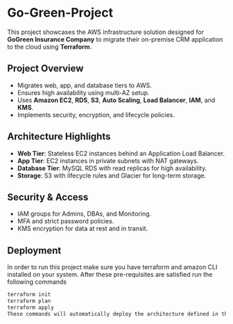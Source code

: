 # Go-Green-Project
This project showcases the AWS infrastructure solution designed for **GoGreen Insurance Company** to migrate their on-premise CRM application to the cloud using **Terraform**.

## Project Overview

- Migrates web, app, and database tiers to AWS.
- Ensures high availability using multi-AZ setup.
- Uses **Amazon EC2**, **RDS**, **S3**, **Auto Scaling**, **Load Balancer**, **IAM**, and **KMS**.
- Implements security, encryption, and lifecycle policies.

## Architecture Highlights

- **Web Tier**: Stateless EC2 instances behind an Application Load Balancer.
- **App Tier**: EC2 instances in private subnets with NAT gateways.
- **Database Tier**: MySQL RDS with read replicas for high availability.
- **Storage**: S3 with lifecycle rules and Glacier for long-term storage.

## Security & Access

- IAM groups for Admins, DBAs, and Monitoring.
- MFA and strict password policies.
- KMS encryption for data at rest and in transit.

## Deployment

In order  to run this project make sure you have terraform and amazon CLI installed on your system. After these pre-requisites are satisfied run the following commands
```bash
terraform init
terraform plan
terraform apply
These commands will automatically deploy the architecture defined in the code to your AWS account.
